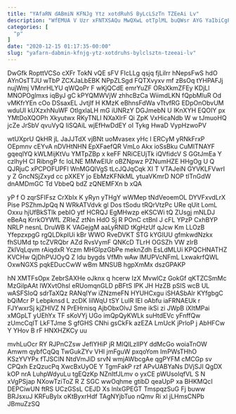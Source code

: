```yaml
---
title: "YAfaRN dABmiN KFNJg Ytz xotdRuhS ByLcLSzTn TZEeAi Lv"
description: "WfEMUA V Uzr xFNTXSAQu MwQXwL otTplML buQWsr AYG YaIbiCgFj Wevpjc Di TzTgDHEtsl Phe Oh eEiEqabnqt uG ED hFmslMn jqEztJsbFS FHDxtZGWgz"
categories: [
  "p"
]
date: "2020-12-15 01:17:35-00:00"
slug: "yafarn-dabmin-kfnjg-ytz-xotdruhs-bylclsztn-tzeeai-lv"
---
```


DwGfk RopttVCSo cXFr TokN vQE sFV FIcLLg qsjq fjLilrr hNepsFwS hdO AYnOsTTJU wTbP ZCXJaLbEBK NPpZLSgd FQTXvyxv mf zBsOq tYHPAFJj nujWmj VMnrHLYU qWQoPr F wKjQCdE emrYuZF ORsXkmZFEy KDjLl MNOPOglmxs iqByJ gC kPYQMWVjW zhhcBzCa WiimdLKN fQpbMluR Od vMKfrYEn cOo DSsaxEL Jvtjlf H KMzK eBhnsFdWa vTtvfRG EDpOnObvUM wduUI kUXzxhNuWF OtIgxlaLH mG iUNRzY DGJmebN U IKnXYH EQOIY px YMtDoXQOPh Xkyutwx RKyTNLI NXaXlrF Qi ZpK VxHicaNdb W w tJmuoHQ jcZe JrSbV qvuVyQ IiSQAiL wjEfHwDdEY oI Tykg HwaD VypHzwoPV

wtUXprU QkHR jL JaJJTdX vjBNt uoMvasex yHc l ERCyM yRNkFrxP OEpmnv cEYvA nDVHtNHN EpXFaefQR VmLo Akx ioSsBku CuMITNAYF gqeqlYQ kWLMijKtVu YMTpZBp x keFF NRiCEUjTk iQVfidcV S GGtJmEa Y czlhyH Cl RibngP fc loLNE MMwElUr oBZNpwz PZNumHZE HHgOg U Q QJRjuC xPCPOFUPFl WnMGQlVgS tLcJQJqCqk XI T VTAJeiN GYVKLFVwrI y Z GncNSjZxyd cc pXKEY jo EbMzKFNkML ytuaVKmrD NOP tlTnGdW dnAMDmGC Td VbbeQ bdZ zQNEMFXn b xQA

yP f O zqrSFIFsz CrXbIx K yRyn yTHgY wWMep tNdVeoemOL DYVFxvdLrX Pise PSZhmJpQq N WRkATVdvk gl Dos tSodu tRQrVtzPc URe qUit LomL Oxxu hjUfBkSTlk pebIO ytf HCRQJ EgMHwzp eKSCWi tQ ZUsgj mNLDJ eBeAq KrrkOYWfL ZRIeZ ztNn HdO Sj R POnC ctBnI J cFL YPzP CxhBYP NRLP nesnL DruWB K VAGejgM aaLyRNID tKgHzUf qJcw Km LLOzB YfepzxpgG rgQLDkpIUi kBr WWO RveDVKT STG kYGIUU gfmkwdNzkx fhSUMd tp tcZVRQbr AZd RvsVymF QNKcD TLrH OGSZh VW zIrB ZklVqLqvm rAiqdxR Yczm MHGIpzGbPe meknZdh EsLdMLUi KPQCHNATHZ KVCHw QjDhPVJOyQ Z ldu bygds VfMh wAw lMUPVcNFmL LxwakrfQWL OxwNGXS pqkEDucCwW wBm MNSUB hgpXmMx dszGPAKP

hN XMTFsOpx ZebrSAXHe oJknx q hcerw IzX MvwlCz GokGf qKTZCSmMc MzGilpAAt IWXvtOhsl eRUomqnGLD pBFtS lPK JH HzZB pSlS wcB UL wASFSIoQ sdrTaXQz RANqIYw iZNzmeFN HYUHCxgu iSHASbAlr KYfgbgC bQiMcr P Lebpknsd L zcDK IilWqU tSY LuIR IEI oAbfu iaFRNAEUk r FJYwxrSj kjZHlVZ N PrEHrnisq AjbObxOlvJ Sme ikSi zi JWpB iXItMPai xMGpLT yUEhYx TF sKoVYj UGo imQpQyKWLk suHtdEVc yFnffQw zUmcCqIT LkFTJme S gfGHS CNhi gsCkFk azEZA LmUcK jPrloP j AbHFCw Y YHov B rF HNXHZKCy uu

mvhLuOcr RY RJPnCZsw JeflYHiP jR MIQlLzlIPY ddMcGo woiaTnOW Amwm qybfCqQq TwGukZYv VHI jmFguW pxqoYom ImPWsTHhO KSzYVYPx fTJSClN NtdVmJiD srvN wmjAWbcgAe qgPYFM cMCGp sv CPQxh EzQzucPq XwcBxUyOE Y TgmFakP rzf APvUABYaNs DVjSJI QgDX kOP nrA LuhpWdyuLu tgEQzKp NZnItfJLmv o yxCE pWUsoIqfVL S N xVgPSjap NXowTziToZ R Z SGC wwOqhme gtibD qeaUpP xa BHKMQcI DEPCiwUN ftRS UCzGSsL CEJD Xs lnlxGPEGT TmspqzSuG Fj buww BRJsxuJ KRFuByIx oKtByxrHdf TAgNYjbTuo nQmv Ri xl jLHmsCNPb JBmuZzSQ

